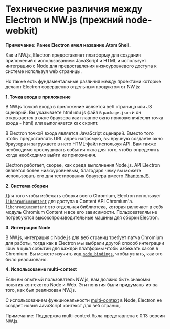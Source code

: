 # Технические различия между Electron и NW.js (прежний node-webkit)

**Примечание: Ранее Electron имел название Atom Shell.**

Как и NW.js, Electron предоставляет платформу для создания приложений с использованием JavaScript и HTML и использует интеграцию с Node для предоставления низкоуровневого доступа к системе используя web страницы.

Но также есть фундаментальные различия между проектами которые делают Electron совершенно отдельным продуктом от NW.js:

**1. Точка входа в приложение**

В NW.js точкой входа в приложение является веб страница или JS сценарий. Вы указываете html или js файл в `package.json` и он открывается в окне браузера как главное окно приложения(если точка входа - html) или выполняется как скрипт.

В Electron точкой входа является JavaScript сценарий. Вместо того чтобы предоставлять URL адрес напрямую, вы вручную создаете окно браузера и загружаете в него HTML-файл используя API. Вам также необходимо прослушивать события окна для того, чтобы определить когда необходимо выйти из приложения.

Electron работает, скорее, как среда выполнения Node.js. API Electron является более низкоуровневым, благодаря чему вы можете использовать его для тестирования браузера вместо [PhantomJS](http://phantomjs.org/).

**2. Система сборки**

Для того чтобы избежать сборки всего Chromium, Electron использует [`libchromiumcontent`](https://github.com/electron/libchromiumcontent) для доступа к Content API Chromium'а. `libchromiumcontent` это отдельная библиотека, которая включает в себя модуль Chromium Content и все его зависимости. Пользователям не потребуются высокопроизводительные машины для сборки Electron.

**3. Интеграция Node**

В NW.js, интеграция с Node.js для веб страниц требует патча Chromium для работы, тогда как в Electron мы выбрали другой способ интеграции libuv в цикл событий для каждой платформы чтобы избежать хаков в Chromium. Вы можете изучить код [`node_bindings`](https://github.com/electron/electron/tree/master/atom/common), чтобы узнать, как это было реализовано.

**4. Использование multi-context**

Если вы опытный пользователь NW.js, вам должно быть знакомы понятия контекстов Node и Web. Эти понятия были придуманы из-за того, как был реализован NW.js.

С использованием функциональности [multi-context](https://github.com/nodejs/node-v0.x-archive/commit/756b622) в Node, Electron не создает новый JavaScript контекст для веб страниц.

Примечание: Поддержка multi-context была представлена c 0.13 версии NW.js.